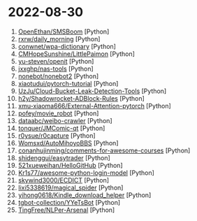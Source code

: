 # 2022-08-30

1. [OpenEthan/SMSBoom](https://github.com/OpenEthan/SMSBoom "短信轰炸/短信测压/ | 一个健壮免费的python短信轰炸程序，专门炸坏蛋蛋，百万接口，多线程全自动添加有效接口，支持异步协程百万并发，全免费的短信轰炸工具！！hongkonger开发全网首发！！") [Python]
2. [rxrw/daily_morning](https://github.com/rxrw/daily_morning "给别人家的女朋友发早安") [Python]
3. [conwnet/wpa-dictionary](https://github.com/conwnet/wpa-dictionary "WPA/WPA2 密码字典，用于 wifi 密码暴力破解") [Python]
4. [CMHopeSunshine/LittlePaimon](https://github.com/CMHopeSunshine/LittlePaimon "小派蒙！原神qq群机器人，基于NoneBot2的UID查询、抽卡导出分析、模拟抽卡、实时便签、札记等多功能小助手。") [Python]
5. [yu-steven/openit](https://github.com/yu-steven/openit "致力于打造免费无感的翻墙环境") [Python]
6. [jxxghp/nas-tools](https://github.com/jxxghp/nas-tools "NAS媒体库资源归集、整理自动化工具") [Python]
7. [nonebot/nonebot2](https://github.com/nonebot/nonebot2 "跨平台 Python 异步聊天机器人框架 / Asynchronous multi-platform chatbot framework written in Python") [Python]
8. [xiaotudui/pytorch-tutorial](https://github.com/xiaotudui/pytorch-tutorial "PyTorch深度学习快速入门教程（绝对通俗易懂！）") [Python]
9. [UzJu/Cloud-Bucket-Leak-Detection-Tools](https://github.com/UzJu/Cloud-Bucket-Leak-Detection-Tools "六大云存储，泄露利用检测工具") [Python]
10. [h2y/Shadowrocket-ADBlock-Rules](https://github.com/h2y/Shadowrocket-ADBlock-Rules "提供多款 Shadowrocket 规则，带广告过滤功能。用于 iOS 未越狱设备选择性地自动翻墙。") [Python]
11. [xmu-xiaoma666/External-Attention-pytorch](https://github.com/xmu-xiaoma666/External-Attention-pytorch "🍀 Pytorch implementation of various Attention Mechanisms, MLP, Re-parameter, Convolution, which is helpful to further understand papers.⭐⭐⭐") [Python]
12. [pofey/movie_robot](https://github.com/pofey/movie_robot "轻松便捷的与家人和朋友，一同享受多终端- 致的高品质私有化观影体验。") [Python]
13. [dataabc/weibo-crawler](https://github.com/dataabc/weibo-crawler "新浪微博爬虫，用python爬取新浪微博数据，并下载微博图片和微博视频") [Python]
14. [tonquer/JMComic-qt](https://github.com/tonquer/JMComic-qt "禁漫天堂，18comic，使用qt实现的PC客户端，支持Windows，Linux，MacOS") [Python]
15. [r0ysue/r0capture](https://github.com/r0ysue/r0capture "安卓应用层抓包通杀脚本") [Python]
16. [Womsxd/AutoMihoyoBBS](https://github.com/Womsxd/AutoMihoyoBBS "米游社自动签到，支持：崩坏二、崩坏三、原神、未定事件簿，米游币自动获取") [Python]
17. [conanhujinming/comments-for-awesome-courses](https://github.com/conanhujinming/comments-for-awesome-courses "名校公开课程评价网") [Python]
18. [shidenggui/easytrader](https://github.com/shidenggui/easytrader "提供同花顺客户端/国金/华泰客户端/雪球的基金、股票自动程序化交易以及自动打新，支持跟踪 joinquant /ricequant 模拟交易 和 实盘雪球组合, 量化交易组件") [Python]
19. [521xueweihan/HelloGitHub](https://github.com/521xueweihan/HelloGitHub "分享 GitHub 上有趣、入门级的开源项目。Share interesting, entry-level open source projects on GitHub.") [Python]
20. [Kr1s77/awesome-python-login-model](https://github.com/Kr1s77/awesome-python-login-model "😮python模拟登陆一些大型网站，还有一些简单的爬虫，希望对你们有所帮助❤️，如果喜欢记得给个star哦🌟") [Python]
21. [skywind3000/ECDICT](https://github.com/skywind3000/ECDICT "Free English to Chinese Dictionary Database") [Python]
22. [lixi5338619/magical_spider](https://github.com/lixi5338619/magical_spider "神奇的蜘蛛🕷，一个几乎适用于所有web端站点的采集方案") [Python]
23. [yihong0618/Kindle_download_helper](https://github.com/yihong0618/Kindle_download_helper "Download all your kindle books script.") [Python]
24. [tgbot-collection/YYeTsBot](https://github.com/tgbot-collection/YYeTsBot "🎬 人人影视bot，完全对接人人影视全部无删减资源") [Python]
25. [TingFree/NLPer-Arsenal](https://github.com/TingFree/NLPer-Arsenal "收录NLP竞赛策略实现、各任务baseline、相关竞赛经验贴（当前赛事、往期赛事、训练赛）、NLP会议时间、常用自媒体、GPU推荐等，持续更新中") [Python]
